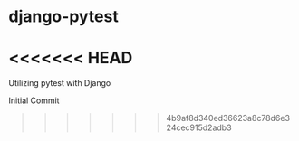 # django-pytest
<<<<<<< HEAD
=======
Utilizing pytest with Django

Initial Commit
>>>>>>> 4b9af8d340ed36623a8c78d6e324cec915d2adb3
